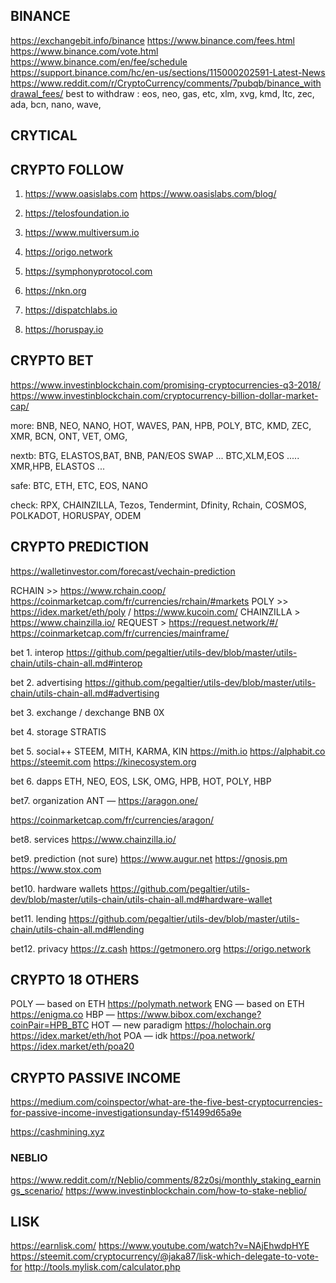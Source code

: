 ## BINANCE
https://exchangebit.info/binance
https://www.binance.com/fees.html
https://www.binance.com/vote.html
https://www.binance.com/en/fee/schedule
https://support.binance.com/hc/en-us/sections/115000202591-Latest-News
https://www.reddit.com/r/CryptoCurrency/comments/7pubqb/binance_withdrawal_fees/
best to withdraw : eos, neo, gas, etc, xlm, xvg, kmd, ltc, zec, ada, bcn, nano, wave,


## CRYTICAL


## CRYPTO FOLLOW
1. https://www.oasislabs.com       https://www.oasislabs.com/blog/
2. https://telosfoundation.io
3. https://www.multiversum.io
4. https://origo.network
5. https://symphonyprotocol.com
6. https://nkn.org

0. https://dispatchlabs.io         
0. https://horuspay.io

## CRYPTO BET
https://www.investinblockchain.com/promising-cryptocurrencies-q3-2018/
https://www.investinblockchain.com/cryptocurrency-billion-dollar-market-cap/

more:       BNB, NEO, NANO, HOT, WAVES, PAN, HPB, POLY, BTC, KMD, ZEC, XMR, BCN, ONT, VET, OMG, 

nextb:      BTG, ELASTOS,BAT, BNB, PAN/EOS SWAP ... BTC,XLM,EOS  .....  XMR,HPB, ELASTOS ... 

safe:       BTC, ETH, ETC, EOS, NANO

check:       RPX, CHAINZILLA, Tezos, Tendermint, Dfinity, Rchain, COSMOS, POLKADOT, HORUSPAY, ODEM 

## CRYPTO PREDICTION

https://walletinvestor.com/forecast/vechain-prediction


RCHAIN              >> https://www.rchain.coop/ https://coinmarketcap.com/fr/currencies/rchain/#markets
POLY                >> https://idex.market/eth/poly / https://www.kucoin.com/
CHAINZILLA          > https://www.chainzilla.io/
REQUEST             > https://request.network/#/
https://coinmarketcap.com/fr/currencies/mainframe/

bet 1. interop
https://github.com/pegaltier/utils-dev/blob/master/utils-chain/utils-chain-all.md#interop

bet 2. advertising
https://github.com/pegaltier/utils-dev/blob/master/utils-chain/utils-chain-all.md#advertising

bet 3. exchange / dexchange
BNB
0X

bet 4. storage
STRATIS 

bet 5. social++
STEEM, MITH, KARMA, KIN
https://mith.io
https://alphabit.co
https://steemit.com
https://kinecosystem.org

bet 6. dapps
ETH, NEO, EOS, LSK, OMG, HPB, HOT, POLY, HBP

bet7. organization
ANT — https://aragon.one/ 

https://coinmarketcap.com/fr/currencies/aragon/

bet8. services
https://www.chainzilla.io/

bet9. prediction (not sure)
https://www.augur.net
https://gnosis.pm
https://www.stox.com

bet10. hardware wallets
https://github.com/pegaltier/utils-dev/blob/master/utils-chain/utils-chain-all.md#hardware-wallet

bet11. lending
https://github.com/pegaltier/utils-dev/blob/master/utils-chain/utils-chain-all.md#lending

bet12. privacy
https://z.cash
https://getmonero.org
https://origo.network

## CRYPTO 18 OTHERS
POLY — based on ETH    https://polymath.network
ENG — based on ETH     https://enigma.co
HBP —                  https://www.bibox.com/exchange?coinPair=HPB_BTC
HOT — new paradigm     https://holochain.org	https://idex.market/eth/hot
POA — idk              https://poa.network/	https://idex.market/eth/poa20

## CRYPTO PASSIVE INCOME
https://medium.com/coinspector/what-are-the-five-best-cryptocurrencies-for-passive-income-investigationsunday-f51499d65a9e

https://cashmining.xyz

### NEBLIO
https://www.reddit.com/r/Neblio/comments/82z0sj/monthly_staking_earnings_scenario/
https://www.investinblockchain.com/how-to-stake-neblio/

## LISK
https://earnlisk.com/
https://www.youtube.com/watch?v=NAjEhwdpHYE
https://steemit.com/cryptocurrency/@jaka87/lisk-which-delegate-to-vote-for
http://tools.mylisk.com/calculator.php